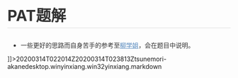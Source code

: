 <?xml version="1.0" encoding="UTF-8"?>
<!DOCTYPE en-export SYSTEM "http://xml.evernote.com/pub/evernote-export2.dtd">
<en-export export-date="20200314T023951Z" application="Evernote/Windows" version="6.x">
<note><title>PAT题解</title><content><![CDATA[<!DOCTYPE en-note SYSTEM 'http://xml.evernote.com/pub/enml2.dtd'><en-note><div style="font-size: 14px; margin: 0; padding: 0; width: 100%;"><h2 style="line-height: 160%; box-sizing: content-box; font-weight: 700; font-size: 34px; border-bottom: 1px solid #dbdbdb; color: #333;">PAT题解</h2>
<ul style="line-height: 160%; box-sizing: content-box; display: block; list-style-type: disc; padding-left: 30px; margin: 6px 0 10px; color: #333;">
<li style="line-height: 160%; box-sizing: content-box; position: relative;">一些更好的思路而自身苦手的参考至<a href="https://github.com/liuchuo" style="line-height: 160%; box-sizing: content-box; text-decoration: underline; color: #5286bc;">柳学姐</a>，会在题目中说明。</li>
</ul>
</div><center style='display:none !important;visibility:collapse !important;height:0 !important;white-space:nowrap;width:100%;overflow:hidden'>%23%23%20PAT%E9%A2%98%E8%A7%A3%0A*%20%E4%B8%80%E4%BA%9B%E6%9B%B4%E5%A5%BD%E7%9A%84%E6%80%9D%E8%B7%AF%E8%80%8C%E8%87%AA%E8%BA%AB%E8%8B%A6%E6%89%8B%E7%9A%84%E5%8F%82%E8%80%83%E8%87%B3%5B%E6%9F%B3%E5%AD%A6%E5%A7%90%5D(github.com%2Fliuchuo)%EF%BC%8C%E4%BC%9A%E5%9C%A8%E9%A2%98%E7%9B%AE%E4%B8%AD%E8%AF%B4%E6%98%8E%E3%80%82%0A</center></en-note>]]></content><created>20200314T022014Z</created><updated>20200314T023813Z</updated><note-attributes><author>tsunemori-akane</author><source>desktop.win</source><source-application>yinxiang.win32</source-application><content-class>yinxiang.markdown</content-class></note-attributes></note></en-export>
